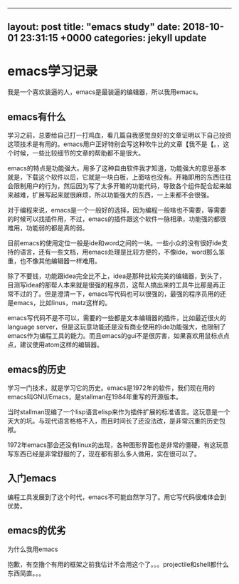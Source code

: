 

---
layout: post
title:  "emacs study"
date:   2018-10-01 23:31:15 +0000
categories: jekyll update
---

# emacs学习记录

我是一个喜欢装逼的人，emacs是最装逼的编辑器，所以我用emacs。

## emacs有什么

学习之前，总要给自己打一打鸡血，看几篇自我感觉良好的文章证明以下自己投资这项技术是有用的。emacs用户正好特别会写这种吹牛比的文章【我不是【。，这个时候，一些比较细节的文章的帮助都不是很大。

emacs的特点是功能强大。用多了这种自由软件我才知道，功能强大的意思基本就是，下载这个软件以后，它就是一块白板，上面啥也没有。开箱即用的东西往往会限制用户的行为，然后因为写了太多开箱的功能代码，导致各个组件配合起来越来越难，扩展写起来就很麻烦，所以功能强大的东西，一上来都不会很强。

对于编程来说，emacs是一个一般好的选择，因为编程一般啥也不需要，等需要的时候可以找插件用，不过，emacs的插件跟这个软件一脉相承，功能强的都很难用，功能弱的都是真的弱。

目前emacs的使用定位一般是ide和word之间的一块。一些小众的没有很好ide支持的语言，还有一些文档，用emacs处理是比较方便的，不像ide，word那么笨重，也不像其他编辑器一样难用。

除了不要钱，功能跟idea完全比不上，idea是那种比较完美的编辑器，到头了，目测写idea的那帮人本来就是很强的程序员，这帮人搞出来的工具牛比那是再正常不过的了。但是澄清一下，emacs写代码也可以很强的，最强的程序员用的还是emacs，比如linus，matz这样的。

emacs写代码不是不可以，需要的一些都是文本编辑器的插件，比如最近很火的language server，但是这玩意功能还是没有商业使用的ide功能强大，也限制了emacs作为编程工具的能力。而且emacs的gui不是很厉害，如果喜欢用鼠标点点点，建议使用atom这样的编辑器。

## emacs的历史

学习一门技术，就是学习它的历史。emacs是1972年的软件，我们现在用的emacs叫GNU/Emacs，是stallman在1984年重写的开源版本。

当时stallman现编了一个lisp语言elisp来作为插件扩展的标准语言。这玩意是一个天大的坑。与现代语言格格不入，而且时间长了还没法改，是非常沉重的历史包袱。

1972年emacs那会还没有linux的出现，各种图形界面也是非常的僵硬，有这玩意写东西已经是非常舒服的了，现在都有那么多人做用，实在很可以了。

## 入门emacs

编程工具发展到了这个时代，emacs不可能自然学习了。用它写代码很难体会到优势。

## emacs的优劣

为什么我用emacs

抱歉，有空撸个有用的框架之前我估计不会用这个了。。。projectile和shell都什么东西简直。。。









